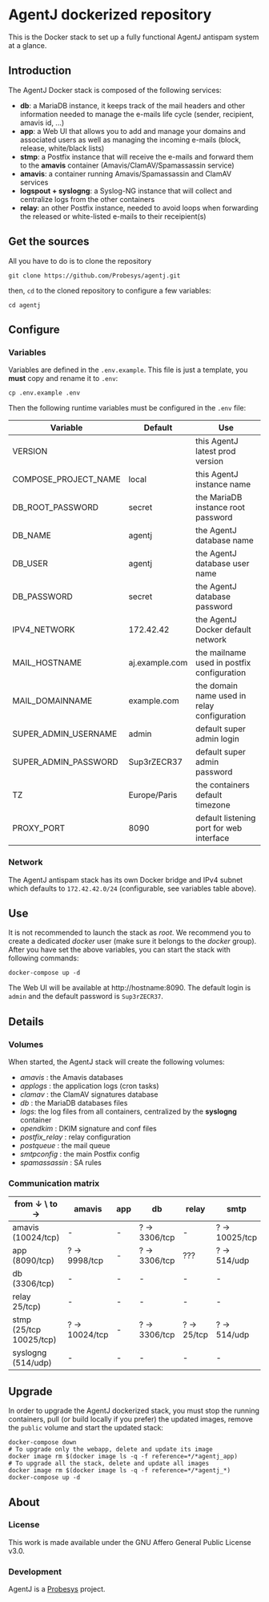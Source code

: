# AgentJ dockerized repository

 This is the Docker stack to set up a fully functional AgentJ antispam system at a glance.

## Introduction

The AgentJ Docker stack is composed of the following services:

- **db**: a MariaDB instance, it keeps track of the mail headers and other information needed to manage the e-mails life cycle (sender, recipient, amavis id, ...)
- **app**: a Web UI that allows you to add and manage your domains and associated users as well as managing the incoming e-mails (block, release, white/black lists)
- **stmp**: a Postfix instance that will receive the e-mails and forward them to the **amavis** container (Amavis/ClamAV/Spamassassin service)
- **amavis**: a container running Amavis/Spamassassin and ClamAV services
- **logspout + syslogng**: a Syslog-NG instance that will collect and centralize logs from the other containers
- **relay**: an other Postfix instance, needed to avoid loops when forwarding the released or white-listed e-mails to their receipient(s)

## Get the sources

All you have to do is to clone the repository

    git clone https://github.com/Probesys/agentj.git

then, `cd` to the cloned repository to configure a few variables:

    cd agentj

## Configure

### Variables

Variables are defined in the `.env.example`. This file is just a template, you **must** copy and rename it to `.env`:

    cp .env.example .env

Then the following runtime variables must be configured in the `.env` file:

| Variable             | Default        | Use                                         |
|----------------------|----------------|---------------------------------------------|
| VERSION              |                | this AgentJ latest prod version             |
| COMPOSE_PROJECT_NAME | local          | this AgentJ instance name                   |
| DB_ROOT_PASSWORD     | secret         | the MariaDB instance root password          |
| DB_NAME              | agentj         | the AgentJ database name                    |
| DB_USER              | agentj         | the AgentJ database user name               |
| DB_PASSWORD          | secret         | the AgentJ database password                |
| IPV4_NETWORK         | 172.42.42      | the AgentJ Docker default network           |
| MAIL_HOSTNAME        | aj.example.com | the mailname used in postfix configuration  |
| MAIL_DOMAINNAME      | example.com    | the domain name used in relay configuration |
| SUPER_ADMIN_USERNAME | admin          | default super admin login                   |
| SUPER_ADMIN_PASSWORD | Sup3rZECR37    | default super admin password                |
| TZ                   | Europe/Paris   | the containers default timezone             |
| PROXY_PORT           | 8090           | default listening port for web interface    |


### Network

The AgentJ antispam stack has its own Docker bridge and IPv4 subnet which defaults to `172.42.42.0/24` (configurable, see variables table above).

## Use

It is not recommended to launch the stack as *root*. We recommend you to create a dedicated *docker* user (make sure it belongs to the *docker* group).
After you have set the above variables, you can start the stack with following commands:

    docker-compose up -d

The Web UI will be available at http://hostname:8090.
The default login is `admin` and the default password is `Sup3rZECR37`.

## Details

### Volumes

When started, the AgentJ stack will create the following volumes:

- *amavis* : the Amavis databases
- *applogs* : the application logs (cron tasks)
- *clamav* : the ClamAV signatures database
- *db* : the MariaDB databases files
- *logs*: the log files from all containers, centralized by the **syslogng** container
- *opendkim* : DKIM signature and conf files
- *postfix_relay* : relay configuration
- *postqueue* : the mail queue
- *smtpconfig* : the main Postfix config
- *spamassassin* : SA rules

### Communication matrix

| from ↓ \ to →           | amavis        | app          | db           | relay      | smtp          | syslog      |
|-------------------------|---------------|--------------|--------------|------------|---------------|-------------|
| amavis (10024/tcp)      | -             | -            | ? → 3306/tcp | -          | ? → 10025/tcp | ? → 514/udp |
| app (8090/tcp)          | ? → 9998/tcp  | -            | ? → 3306/tcp | ???        | ? → 514/udp   | -           |
| db (3306/tcp)           | -             | -            | -            | -          | -             | ? → 514/udp |
| relay 25/tcp)           | -             | -            | -            | -          | -             | ? → 514/udp |
| stmp (25/tcp 10025/tcp) | ? → 10024/tcp | -            | ? → 3306/tcp | ? → 25/tcp | ? → 514/udp   | -           |
| syslogng (514/udp)      | -             | -            | -            | -          | -             | ? → 514/udp |

## Upgrade

In order to upgrade the AgentJ dockerized stack, you must stop the running containers, pull (or build locally if you prefer) the updated images, remove the `public` volume and start the updated stack:

    docker-compose down
    # To upgrade only the webapp, delete and update its image
    docker image rm $(docker image ls -q -f reference=*/*agentj_app)
    # To upgrade all the stack, delete and update all images
    docker image rm $(docker image ls -q -f reference=*/*agentj_*)
    docker-compose up -d

## About

### License

This work is made available under the GNU Affero General Public License v3.0.

### Development

AgentJ is a [Probesys](https://www.probesys.com) project.

